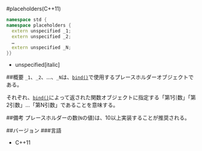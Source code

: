 #placeholders(C++11)
```cpp
namespace std {
namespace placeholders {
  extern unspecified _1;
  extern unspecified _2;
  …
  extern unspecified _N;
}}
```
* unspecified[italic]

##概要
`_1`、`_2`、…、`_N`は、[`bind()`](./bind.md)で使用するプレースホルダーオブジェクトである。

それぞれ、[`bind()`](./bind.md)によって返された関数オブジェクトに指定する「第1引数」「第2引数」…「第N引数」であることを意味する。


##備考
プレースホルダーの数(`N`の値)は、10以上実装することが推奨される。


##バージョン
###言語
- C++11

